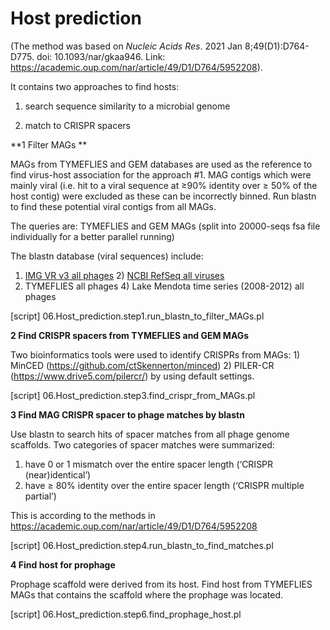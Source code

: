 # Host prediction

(The method was based on *Nucleic Acids Res*. 2021 Jan 8;49(D1):D764-D775. doi: 10.1093/nar/gkaa946. Link: https://academic.oup.com/nar/article/49/D1/D764/5952208).

It contains two approaches to find hosts: 

1) search sequence similarity to a microbial genome 

2) match to CRISPR spacers



**1 Filter MAGs **

MAGs from TYMEFLIES and GEM databases are used as the reference to find virus-host association for the approach #1.  MAG contigs which were mainly viral (i.e. hit to a viral sequence at ≥90% identity over ≥ 50% of the host contig) were excluded as these can be incorrectly binned. Run blastn to find these potential viral contigs from all MAGs.

The queries are: TYMEFLIES and GEM MAGs (split into 20000-seqs fsa file individually for a better parallel running)

The blastn database (viral sequences) include: 

1) [IMG VR v3 all phages](https://github.com/AnantharamanLab/TYMEFLIES_Viral/tree/main/Database_IMGVR) 2) [NCBI RefSeq all viruses](https://github.com/AnantharamanLab/TYMEFLIES_Viral/tree/main/Database_NCBI_RefSeq_viral)
3) TYMEFLIES all phages 4) Lake Mendota time series (2008-2012) all phages 

[script] 06.Host_prediction.step1.run_blastn_to_filter_MAGs.pl





**2 Find CRISPR spacers from TYMEFLIES and GEM MAGs**

Two bioinformatics tools were used to identify CRISPRs from MAGs: 1) MinCED (https://github.com/ctSkennerton/minced) 2) PILER-CR (https://www.drive5.com/pilercr/) by using default settings. 

[script] 06.Host_prediction.step3.find_crispr_from_MAGs.pl

**3 Find MAG CRISPR spacer to phage matches by blastn**

Use blastn to search hits of spacer matches from all phage genome scaffolds. Two categories of spacer matches were summarized:

1) have 0 or 1 mismatch over the entire spacer length (‘CRISPR (near)identical’) 
2) have ≥ 80% identity over the entire spacer length (‘CRISPR multiple partial’)

This is according to the methods in https://academic.oup.com/nar/article/49/D1/D764/5952208

[script] 06.Host_prediction.step4.run_blastn_to_find_matches.pl

**4 Find host for prophage**

Prophage scaffold were derived from its host. Find host from TYMEFLIES MAGs that contains the scaffold where the prophage was located.

[script] 06.Host_prediction.step6.find_prophage_host.pl